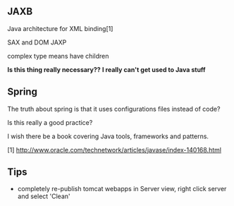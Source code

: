 ## JAXB
Java architecture for XML binding[1]

SAX and DOM JAXP

complex type means have children

**Is this thing really necessary??**
**I really can't get used to Java stuff**


## Spring
The truth about spring is that it uses configurations files instead of
code?

Is this really a good practice?

I wish there be a book covering Java tools, frameworks and patterns.

[1] http://www.oracle.com/technetwork/articles/javase/index-140168.html

## Tips
* completely re-publish tomcat webapps
  in Server view, right click server and select 'Clean'